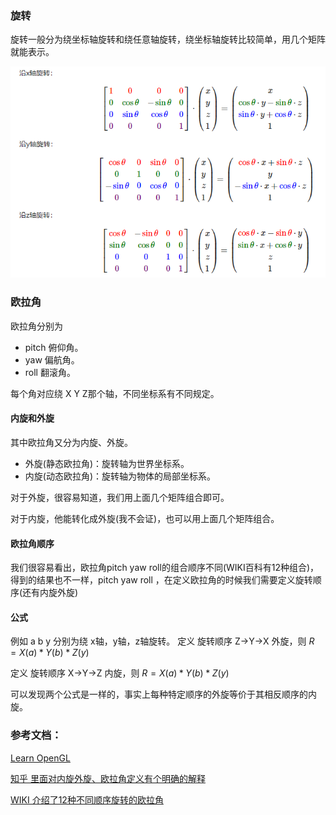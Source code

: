 ### 旋转

旋转一般分为绕坐标轴旋转和绕任意轴旋转，绕坐标轴旋转比较简单，用几个矩阵就能表示。

![](pic/mat.png)

### 欧拉角

欧拉角分别为 
+ pitch 俯仰角。
+ yaw 偏航角。
+ roll 翻滚角。

每个角对应绕 X Y Z那个轴，不同坐标系有不同规定。

#### 内旋和外旋
其中欧拉角又分为内旋、外旋。
+ 外旋(静态欧拉角)：旋转轴为世界坐标系。
+ 内旋(动态欧拉角)：旋转轴为物体的局部坐标系。

对于外旋，很容易知道，我们用上面几个矩阵组合即可。

对于内旋，他能转化成外旋(我不会证)，也可以用上面几个矩阵组合。

#### 欧拉角顺序
我们很容易看出，欧拉角pitch yaw roll的组合顺序不同(WIKI百科有12种组合)，得到的结果也不一样，pitch yaw roll ，在定义欧拉角的时候我们需要定义旋转顺序(还有内旋外旋)

#### 公式

例如 a b y 分别为绕 x轴，y轴，z轴旋转。
定义 旋转顺序 Z->Y->X 外旋，则
$R = X(a) * Y(b) * Z(y)$

定义 旋转顺序 X->Y->Z 内旋，则
$R = X(a) * Y(b) * Z(y)$

可以发现两个公式是一样的，事实上每种特定顺序的外旋等价于其相反顺序的内旋。
### 参考文档：

[Learn OpenGL](https://learnopengl-cn.github.io/01%20Getting%20started/07%20Transformations/)

[知乎 里面对内旋外旋、欧拉角定义有个明确的解释](https://zhuanlan.zhihu.com/p/85108850)

[WIKI 介绍了12种不同顺序旋转的欧拉角](https://en.wikipedia.org/wiki/Euler_angles)